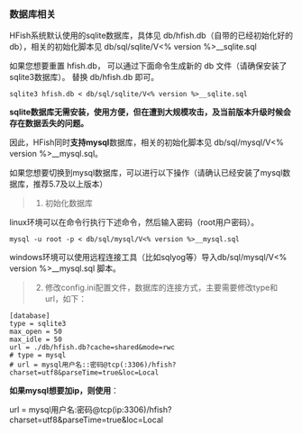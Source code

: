 
### 数据库相关

HFish系统默认使用的sqlite数据库，具体见 db/hfish.db（自带的已经初始化好的db），相关的初始化脚本见 db/sql/sqlite/V<% version %>__sqlite.sql 

如果您想要重置 hfish.db， 可以通过下面命令生成新的 db 文件（请确保安装了sqlite3数据库）。 替换 db/hfish.db 即可。

```
sqlite3 hfish.db < db/sql/sqlite/V<% version %>__sqlite.sql
```



**sqlite数据库无需安装，使用方便，但在遭到大规模攻击，及当前版本升级时候会存在数据丢失的问题。**

因此，HFish同时**支持mysql**数据库，相关的初始化脚本见 db/sql/mysql/V<% version %>__mysql.sql。

如果您想要切换到mysql数据库，可以进行以下操作（请确认已经安装了mysql数据库，推荐5.7及以上版本）

> 1. 初始化数据库

linux环境可以在命令行执行下述命令，然后输入密码（root用户密码）。

```
mysql -u root -p < db/sql/mysql/V<% version %>__mysql.sql
```

windows环境可以使用远程连接工具（比如sqlyog等）导入db/sql/mysql/V<% version %>__mysql.sql 脚本。



> 2. 修改config.ini配置文件，数据库的连接方式，主要需要修改type和url，如下：

```
[database]
type = sqlite3
max_open = 50
max_idle = 50
url = ./db/hfish.db?cache=shared&mode=rwc
# type = mysql
# url = mysql用户名::密码@tcp(:3306)/hfish?charset=utf8&parseTime=true&loc=Local
```

**如果mysql想要加ip，则使用**：

url = mysql用户名:密码@tcp(ip:3306)/hfish?charset=utf8&parseTime=true&loc=Local

